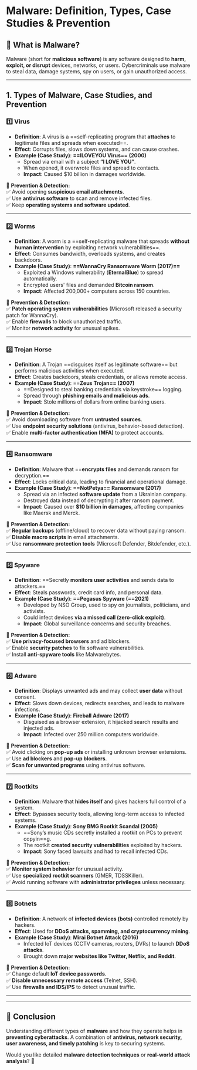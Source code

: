 # **Malware: Definition, Types, Case Studies & Prevention**

## **🔹 What is Malware?**

Malware (short for **malicious software**) is any software designed to **harm, exploit, or disrupt** devices, networks, or users. Cybercriminals use malware to steal data, damage systems, spy on users, or gain unauthorized access.

---

## **1. Types of Malware, Case Studies, and Prevention**

### **1️⃣ Virus**

- **Definition**: A virus is a ==self-replicating program that **attaches** to legitimate files and spreads when executed==.
- **Effect**: Corrupts files, slows down systems, and can cause crashes.
- **Example (Case Study)**: **==ILOVEYOU Virus== (2000)**
    - Spread via email with a subject **“I LOVE YOU”**.
    - When opened, it overwrote files and spread to contacts.
    - **Impact**: Caused $10 billion in damages worldwide.

🔹 **Prevention & Detection:**  
✅ Avoid opening **suspicious email attachments**.  
✅ Use **antivirus software** to scan and remove infected files.  
✅ Keep **operating systems and software updated**.

---

### **2️⃣ Worms**

- **Definition**: A worm is a ==self-replicating malware that spreads **without human intervention** by exploiting network vulnerabilities==.
- **Effect**: Consumes bandwidth, overloads systems, and creates backdoors.
- **Example (Case Study)**: **==WannaCry Ransomware Worm (2017)==**
    - Exploited a Windows vulnerability (**EternalBlue**) to spread automatically.
    - Encrypted users' files and demanded **Bitcoin ransom**.
    - **Impact**: Affected 200,000+ computers across 150 countries.

🔹 **Prevention & Detection:**  
✅ **Patch operating system vulnerabilities** (Microsoft released a security patch for WannaCry).  
✅ Enable **firewalls** to block unauthorized traffic.  
✅ Monitor **network activity** for unusual spikes.

---

### **3️⃣ Trojan Horse**

- **Definition**: A Trojan ==disguises itself as legitimate software== but performs malicious activities when executed.
- **Effect**: Creates backdoors, steals credentials, or allows remote access.
- **Example (Case Study)**: ==**Zeus Trojan== (2007)**
    - ==Designed to steal banking credentials via keystroke== logging.
    - Spread through **phishing emails and malicious ads**.
    - **Impact**: Stole millions of dollars from online banking users.

🔹 **Prevention & Detection:**  
✅ Avoid downloading software from **untrusted sources**.  
✅ Use **endpoint security solutions** (antivirus, behavior-based detection).  
✅ Enable **multi-factor authentication (MFA)** to protect accounts.

---

### **4️⃣ Ransomware**

- **Definition**: Malware that ==**encrypts files** and demands ransom for decryption.==
- **Effect**: Locks critical data, leading to financial and operational damage.
- **Example (Case Study)**: **==NotPetya== Ransomware (2017)**
    - Spread via an infected **software update** from a Ukrainian company.
    - Destroyed data instead of decrypting it after ransom payment.
    - **Impact**: Caused over **$10 billion in damages**, affecting companies like Maersk and Merck.

🔹 **Prevention & Detection:**  
✅ **Regular backups** (offline/cloud) to recover data without paying ransom.  
✅ **Disable macro scripts** in email attachments.  
✅ Use **ransomware protection tools** (Microsoft Defender, Bitdefender, etc.).

---

### **5️⃣ Spyware**

- **Definition**: ==Secretly **monitors user activities** and sends data to attackers.==
- **Effect**: Steals passwords, credit card info, and personal data.
- **Example (Case Study)**: **==Pegasus Spyware (==2021)**
    - Developed by NSO Group, used to spy on journalists, politicians, and activists.
    - Could infect devices **via a missed call (zero-click exploit)**.
    - **Impact**: Global surveillance concerns and security breaches.

🔹 **Prevention & Detection:**  
✅ **Use privacy-focused browsers** and ad blockers.  
✅ Enable **security patches** to fix software vulnerabilities.  
✅ Install **anti-spyware tools** like Malwarebytes.

---

### **6️⃣ Adware**

- **Definition**: Displays unwanted ads and may collect **user data** without consent.
- **Effect**: Slows down devices, redirects searches, and leads to malware infections.
- **Example (Case Study)**: **Fireball Adware (2017)**
    - Disguised as a browser extension, it hijacked search results and injected ads.
    - **Impact**: Infected over 250 million computers worldwide.

🔹 **Prevention & Detection:**  
✅ Avoid clicking on **pop-up ads** or installing unknown browser extensions.  
✅ Use **ad blockers** and **pop-up blockers**.  
✅ **Scan for unwanted programs** using antivirus software.

---

### **7️⃣ Rootkits**

- **Definition**: Malware that **hides itself** and gives hackers full control of a system.
- **Effect**: Bypasses security tools, allowing long-term access to infected systems.
- **Example (Case Study)**: **Sony BMG Rootkit Scandal (2005)**
    - ==Sony’s music CDs secretly installed a rootkit on PCs to prevent copyin==g.
    - The rootkit **created security vulnerabilities** exploited by hackers.
    - **Impact**: Sony faced lawsuits and had to recall infected CDs.

🔹 **Prevention & Detection:**  
✅ **Monitor system behavior** for unusual activity.  
✅ Use **specialized rootkit scanners** (GMER, TDSSKiller).  
✅ Avoid running software with **administrator privileges** unless necessary.

---

### **8️⃣ Botnets**

- **Definition**: A network of **infected devices (bots)** controlled remotely by hackers.
- **Effect**: Used for **DDoS attacks, spamming, and cryptocurrency mining**.
- **Example (Case Study)**: **Mirai Botnet Attack (2016)**
    - Infected IoT devices (CCTV cameras, routers, DVRs) to launch **DDoS attacks**.
    - Brought down **major websites like Twitter, Netflix, and Reddit**.

🔹 **Prevention & Detection:**  
✅ Change default **IoT device passwords**.  
✅ **Disable unnecessary remote access** (Telnet, SSH).  
✅ Use **firewalls and IDS/IPS** to detect unusual traffic.

---



---

## **🔹 Conclusion**

Understanding different types of **malware** and how they operate helps in **preventing cyberattacks**. A combination of **antivirus, network security, user awareness, and timely patching** is key to securing systems.

Would you like detailed **malware detection techniques** or **real-world attack analysis**? 🚀